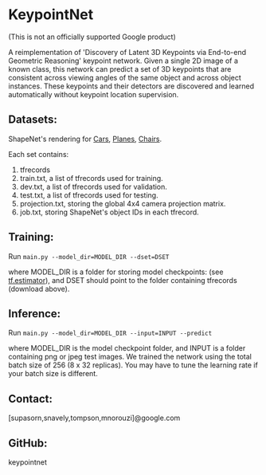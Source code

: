 # KeypointNet
(This is not an officially supported Google product)

A reimplementation of 'Discovery of Latent 3D Keypoints via End-to-end
Geometric Reasoning' keypoint network. Given a single 2D image of a known class,
this network can predict a set of 3D keypoints that are consistent across
viewing angles of the same object and across object instances. These keypoints
and their detectors are discovered and learned automatically without
keypoint location supervision.

## Datasets:
  ShapeNet's rendering for 
  [Cars](https://storage.googleapis.com/discovery-3dkeypoints-data/cars_with_keypoints.zip),
  [Planes](https://storage.googleapis.com/discovery-3dkeypoints-data/planes_with_keypoints.zip),
  [Chairs](https://storage.googleapis.com/discovery-3dkeypoints-data/chairs_with_keypoints.zip).

  Each set contains:
1. tfrecords
2. train.txt, a list of tfrecords used for training.
2. dev.txt, a list of tfrecords used for validation.
3. test.txt, a list of tfrecords used for testing.
4. projection.txt, storing the global 4x4 camera projection matrix.
5. job.txt, storing ShapeNet's object IDs in each tfrecord.
  
## Training:
  Run `main.py --model_dir=MODEL_DIR --dset=DSET`

  where MODEL_DIR is a folder for storing model checkpoints: (see [tf.estimator](https://www.tensorflow.org/api_docs/python/tf/estimator/Estimator)), and DSET should point to the folder containing tfrecords (download above).

## Inference:
  Run `main.py --model_dir=MODEL_DIR --input=INPUT --predict`

  where MODEL_DIR is the model checkpoint folder, and INPUT is a folder containing png or jpeg test images.
  We trained the network using the total batch size of 256 (8 x 32 replicas). You may have to tune the learning rate if your batch size is different. 

## Contact: 
  [supasorn,snavely,tompson,mnorouzi]@google.com

## GitHub: 
  keypointnet
